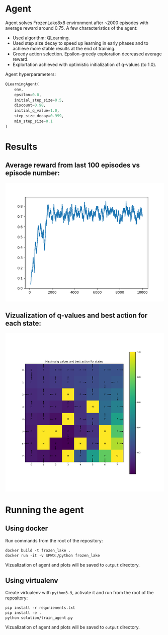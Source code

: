 # Agent

Agent solves FrozenLake8x8 environment after ~2000 episodes with average reward around 0.75. A few characteristics of the agent:

* Used algorithm: QLearning.
* Used step size decay to speed up learning in early phases and to achieve more stable results at the end of training.
* Greedy action selection. Epsilon-greedy exploration decreased average reward.
* Explortation achieved with optimistic initialization of q-values (to 1.0).

Agent hyperparameters:
```python
QLearningAgent(
    env,
    epsilon=0.0,
    initial_step_size=0.5,
    discount=0.98,
    initial_q_value=1.0,
    step_size_decay=0.999,
    min_step_size=0.1
)

```

# Results

## Average reward from last 100 episodes vs episode number:

![rewards.png](output/rewards.png)


## Vizualization of q-values and best action for each state:

![agent.png](output/agent.png)

# Running the agent

## Using docker

Run commands from the root of the repository:
```
docker build -t frozen_lake .
docker run -it -v $PWD:/python frozen_lake
```
Vizualization of agent and plots will be saved to `output` directory.

## Using virtualenv

Create virtualenv with `python3.9`, activate it and run from the root of the repository:
```
pip install -r requriements.txt
pip install -e .
python solution/train_agent.py
```

Vizualization of agent and plots will be saved to `output` directory.
